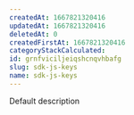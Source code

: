 ```yaml
---
createdAt: 1667821320416
updatedAt: 1667821320416
deletedAt: 0
createdFirstAt: 1667821320416
categoryStackCalculated: 
id: grnfviciljeiqshcnqvhbafg
slug: sdk-js-keys
name: sdk-js-keys
---
```



Default description